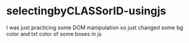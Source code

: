 # selectingbyCLASSorID-usingjs
I was just practicing some DOM manipulation so just changed some bg color and txt color of some boxes in js
